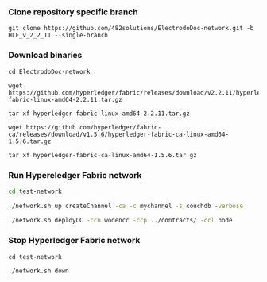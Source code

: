 ### Clone repository specific branch
`git clone https://github.com/482solutions/ElectrodoDoc-network.git -b HLF_v_2_2_11 --single-branch`

### Download binaries
```
cd ElectrodoDoc-network

wget https://github.com/hyperledger/fabric/releases/download/v2.2.11/hyperledger-fabric-linux-amd64-2.2.11.tar.gz

tar xf hyperledger-fabric-linux-amd64-2.2.11.tar.gz 

wget https://github.com/hyperledger/fabric-ca/releases/download/v1.5.6/hyperledger-fabric-ca-linux-amd64-1.5.6.tar.gz

tar xf hyperledger-fabric-ca-linux-amd64-1.5.6.tar.gz

```
### Run Hypereledger Fabric network
```bash
cd test-network

./network.sh up createChannel -ca -c mychannel -s couchdb -verbose

./network.sh deployCC -ccn wodencc -ccp ../contracts/ -ccl node
```

### Stop Hyperledger Fabric network
```
cd test-network

./network.sh down
```
